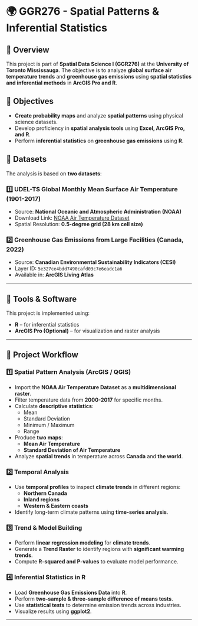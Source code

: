 # 🌍 GGR276 - Spatial Patterns & Inferential Statistics  

## 📖 Overview  
This project is part of **Spatial Data Science I (GGR276)** at the **University of Toronto Mississauga**. The objective is to analyze **global surface air temperature trends** and **greenhouse gas emissions** using **spatial statistics and inferential methods** in **ArcGIS Pro and R**.  

## 🎯 Objectives  
- **Create probability maps** and analyze **spatial patterns** using physical science datasets.  
- Develop proficiency in **spatial analysis tools** using **Excel, ArcGIS Pro, and R**.  
- Perform **inferential statistics** on **greenhouse gas emissions** using **R**.  

## 📂 Datasets  
The analysis is based on **two datasets**:  

### **1️⃣ UDEL-TS Global Monthly Mean Surface Air Temperature (1901-2017)**  
- Source: **National Oceanic and Atmospheric Administration (NOAA)**  
- Download Link: [NOAA Air Temperature Dataset](https://downloads.psl.noaa.gov/Datasets/udel.airt.precip/air.mon.mean.v501.nc)  
- Spatial Resolution: **0.5-degree grid (28 km cell size)**  

### **2️⃣ Greenhouse Gas Emissions from Large Facilities (Canada, 2022)**  
- Source: **Canadian Environmental Sustainability Indicators (CESI)**  
- Layer ID: `5e327ce4bdd7490cafd03c7e6eadc1a6`  
- Available in: **ArcGIS Living Atlas**  

---

## 🔧 Tools & Software  
This project is implemented using:  
- **R** – for inferential statistics  
- **ArcGIS Pro (Optional)** – for visualization and raster analysis  

---

## 🚀 Project Workflow  

### **1️⃣ Spatial Pattern Analysis (ArcGIS / QGIS)**  
- Import the **NOAA Air Temperature Dataset** as a **multidimensional raster**.  
- Filter temperature data from **2000-2017** for specific months.  
- Calculate **descriptive statistics**:  
  - Mean  
  - Standard Deviation  
  - Minimum / Maximum  
  - Range  
- Produce **two maps**:
  - **Mean Air Temperature**
  - **Standard Deviation of Air Temperature**
- Analyze **spatial trends** in temperature across **Canada** and **the world**.

### **2️⃣ Temporal Analysis**  
- Use **temporal profiles** to inspect **climate trends** in different regions:  
  - **Northern Canada**  
  - **Inland regions**  
  - **Western & Eastern coasts**  
- Identify long-term climate patterns using **time-series analysis**.

### **3️⃣ Trend & Model Building**  
- Perform **linear regression modeling** for **climate trends**.  
- Generate a **Trend Raster** to identify regions with **significant warming trends**.  
- Compute **R-squared and P-values** to evaluate model performance.

### **4️⃣ Inferential Statistics in R**  
- Load **Greenhouse Gas Emissions Data** into **R**.  
- Perform **two-sample & three-sample difference of means tests**.  
- Use **statistical tests** to determine emission trends across industries.  
- Visualize results using **ggplot2**.  

---  

